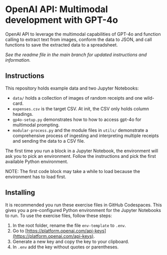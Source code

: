 # OpenAI API: Multimodal development with GPT-4o

OpenAI API to leverage the multimodal capabilities of GPT-4o and function calling to extract text from images, conform the data to JSON, and call functions to save the extracted data to a spreadsheet.

_See the readme file in the main branch for updated instructions and information._
## Instructions
This repository holds example data and two Jupyter Notebooks:
- `data/` holds a collection of images of random receipts and one wild-card.
- `expenses.csv` is the target CSV. At init, the CSV only holds column headings.
- `gp4o-setup.py` demonstrates how to how to access gpt-4o for multimodal prompting.
- `modular-process.py` and the module files in `utils/` demonstrate a comprehensive process of ingesting and interpreting multiple receipts and sending the data to a CSV file.

The first time you run a block in a Jupyter Notebook, the environment will ask you to pick an environment. Follow the instructions and pick the first available Python environment. 

NOTE: The first code block may take a while to load because the environment has to load first.

## Installing
It is recommended you run these exercise files in GitHub Codespaces. This gives you a pre-configured Python environment for the Jupyter Notebooks to run.
To use the exercise files, follow these steps:
1. In the root folder, rename the file `env-template` to `.env`.
2. Go to [https://platform.openai.com/api-keys](https://platform.openai.com/api-keys).
3. Generate a new key and copy the key to your clipboard.
4. In `.env` add the key without quotes or parentheses.


